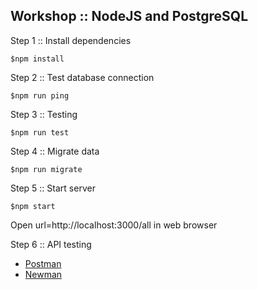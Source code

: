 ## Workshop :: NodeJS and PostgreSQL

Step 1 :: Install dependencies
```
$npm install
```

Step 2 :: Test database connection
```
$npm run ping
```

Step 3 :: Testing
```
$npm run test
```

Step 4 :: Migrate data
```
$npm run migrate
```

Step 5 :: Start server
```
$npm start
```

Open url=http://localhost:3000/all in web browser

Step 6 :: API testing
* [Postman](https://www.postman.com/)
* [Newman](https://www.npmjs.com/package/newman)

